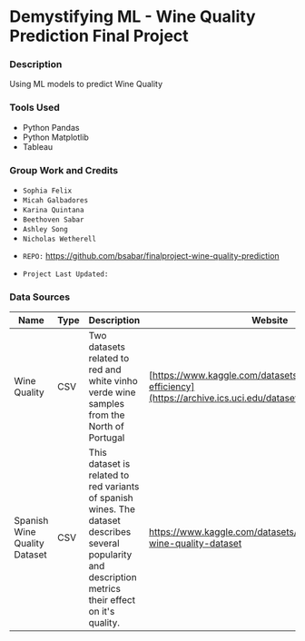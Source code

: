 # Demystifying ML - Wine Quality Prediction Final Project

### Description 
Using ML models to predict Wine Quality

### Tools Used

- Python Pandas
- Python Matplotlib
- Tableau 

### Group Work and Credits

* `Sophia Felix`
* `Micah Galbadores`
* `Karina Quintana`
* `Beethoven Sabar`
* `Ashley Song`
* `Nicholas Wetherell`

  

- `REPO:` https://github.com/bsabar/finalproject-wine-quality-prediction

- `Project Last Updated:`



### Data Sources
|Name|Type|Description|Website|
|---|---|---|---|
|Wine Quality|CSV|Two datasets related to red and white vinho verde wine samples from the North of Portugal|[https://www.kaggle.com/datasets/equilibriumm/sleep-efficiency](https://archive.ics.uci.edu/dataset/186/wine+quality)|
|Spanish Wine Quality Dataset |CSV|This dataset is related to red variants of spanish wines. The dataset describes several popularity and description metrics their effect on it's quality.|https://www.kaggle.com/datasets/fedesoriano/spanish-wine-quality-dataset|



  

